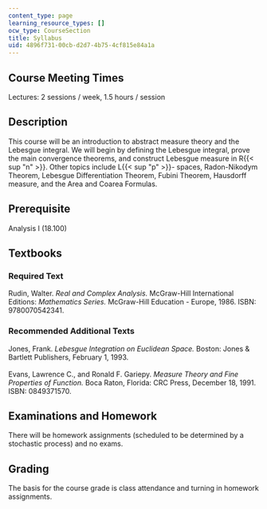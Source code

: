 ```yaml
---
content_type: page
learning_resource_types: []
ocw_type: CourseSection
title: Syllabus
uid: 4896f731-00cb-d2d7-4b75-4cf815e84a1a
---
```


Course Meeting Times
--------------------

Lectures: 2 sessions / week, 1.5 hours / session

Description
-----------

This course will be an introduction to abstract measure theory and the Lebesgue integral. We will begin by defining the Lebesgue integral, prove the main convergence theorems, and construct Lebesgue measure in R{{< sup "n" >}}. Other topics include L{{< sup "p" >}}_\-_ spaces, Radon-Nikodym Theorem, Lebesgue Differentiation Theorem, Fubini Theorem, Hausdorff measure, and the Area and Coarea Formulas.

Prerequisite
------------

Analysis I (18.100)

Textbooks
---------

### Required Text

Rudin, Walter. _Real and Complex Analysis._ McGraw-Hill International Editions: _Mathematics Series._ McGraw-Hill Education - Europe, 1986. ISBN: 9780070542341.

### Recommended Additional Texts

Jones, Frank. _Lebesgue Integration on Euclidean Space._ Boston: Jones & Bartlett Publishers, February 1, 1993.  
   
Evans, Lawrence C., and Ronald F. Gariepy. _Measure Theory and Fine Properties of Function._ Boca Raton, Florida: CRC Press, December 18, 1991. ISBN: 0849371570.

Examinations and Homework
-------------------------

There will be homework assignments (scheduled to be determined by a stochastic process) and no exams.

Grading
-------

The basis for the course grade is class attendance and turning in homework assignments.